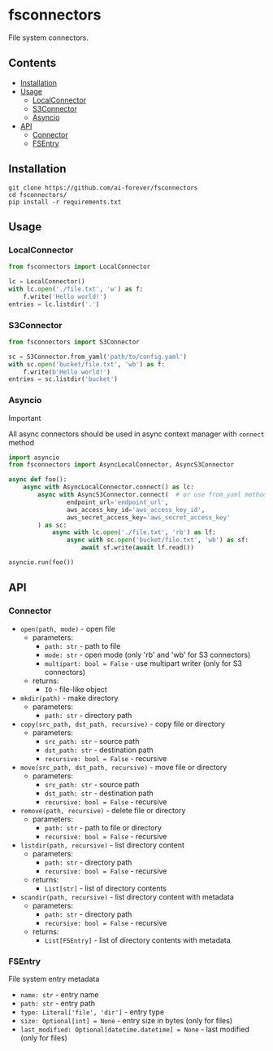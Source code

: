 # fsconnectors
File system connectors.

## Contents
* [Installation](#installation)
* [Usage](#usage)
  * [LocalConnector](#localconnector)
  * [S3Connector](#s3connector)
  * [Asyncio](#s3connector)
* [API](#api)
  * [Connector](#connector)
  * [FSEntry](#fsentry)

## Installation
```commandline
git clone https://github.com/ai-forever/fsconnectors
cd fsconnectors/
pip install -r requirements.txt
```

## Usage

### LocalConnector
```python
from fsconnectors import LocalConnector

lc = LocalConnector()
with lc.open('./file.txt', 'w') as f:
    f.write('Hello world!')
entries = lc.listdir('.')
```

### S3Connector
```python
from fsconnectors import S3Connector

sc = S3Connector.from_yaml('path/to/config.yaml')
with sc.open('bucket/file.txt', 'wb') as f:
    f.write(b'Hello world!')
entries = sc.listdir('bucket')
```

### Asyncio
> [!IMPORTANT]  
> All async connectors should be used in async context manager with `connect` method
```python
import asyncio
from fsconnectors import AsyncLocalConnector, AsyncS3Connector

async def foo():
    async with AsyncLocalConnector.connect() as lc:
        async with AsyncS3Connector.connect(  # or use from_yaml method
                endpoint_url='endpoint_url',
                aws_access_key_id='aws_access_key_id',
                aws_secret_access_key='aws_secret_access_key'
        ) as sc:
            async with lc.open('./file.txt', 'rb') as lf:
                async with sc.open('bucket/file.txt', 'wb') as sf:
                    await sf.write(await lf.read())

asyncio.run(foo())
```

## API

### Connector
* `open(path, mode)` - open file
  * parameters:
    * `path: str` - path to file
    * `mode: str` - open mode (only 'rb' and 'wb' for S3 connectors)
    * `multipart: bool = False` - use multipart writer (only for S3 connectors)
  * returns:
    * `IO` - file-like object
* `mkdir(path)` - make directory
  * parameters:
    * `path: str` - directory path
* `copy(src_path, dst_path, recursive)` - copy file or directory
  * parameters:
    * `src_path: str` - source path
    * `dst_path: str` - destination path
    * `recursive: bool = False` - recursive
* `move(src_path, dst_path, recursive)` - move file or directory
  * parameters:
    * `src_path: str` - source path
    * `dst_path: str` - destination path
    * `recursive: bool = False` - recursive
* `remove(path, recursive)` - delete file or directory
  * parameters:
    * `path: str` - path to file or directory
    * `recursive: bool = False` - recursive
* `listdir(path, recursive)` - list directory content
  * parameters:
    * `path: str` - directory path
    * `recursive: bool = False` - recursive
  * returns:
    * `List[str]` - list of directory contents
* `scandir(path, recursive)` - list directory content with metadata
  * parameters:
    * `path: str` - directory path
    * `recursive: bool = False` - recursive
  * returns:
    * `List[FSEntry]` - list of directory contents with metadata

### FSEntry
File system entry metadata
* `name: str` - entry name
* `path: str` - entry path
* `type: Literal['file', 'dir']` - entry type
* `size: Optional[int] = None` - entry size in bytes (only for files)
* `last_modified: Optional[datetime.datetime] = None` - last modified (only for files)
